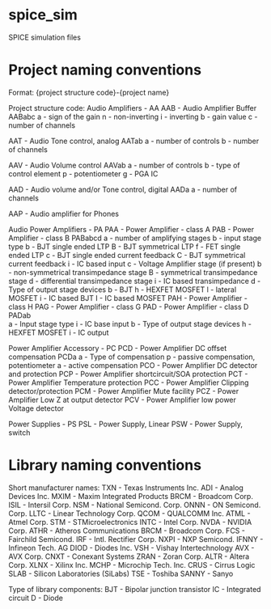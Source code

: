# spice_sim
SPICE simulation files

Project naming conventions
==========================

Format: {project structure code}-{project name}

Project structure code:
  Audio Amplifiers - AA
  AAB - Audio Amplifier Buffer
    AABabc
    a - sign of the gain
      n - non-inverting
      i - inverting
  b - gain value
  c - number of channels

  AAT - Audio Tone control, analog
    AATab
    a - number of controls
    b - number of channels

  AAV - Audio Volume control
    AAVab
    a - number of controls
    b - type of control element
      p - potentiometer
      g - PGA IC

  AAD - Audio volume and/or Tone control, digital
    AADa
    a - number of channels

  AAP - Audio amplifier for Phones

Audio Power Amplifiers - PA
  PAA - Power Amplifier - class A
  PAB - Power Amplifier - class B
    PABabcd
    a - number of amplifying stages
    b - input stage type
      b - BJT single ended LTP
      B - BJT symmetrical LTP
      f - FET single ended LTP
      c - BJT single ended current feedback
      C - BJT symmetrical current feedback
      i - IC based input
    c - Voltage Amplifier stage (if present)
      b - non-symmetrical transimpedance stage
      B - symmetrical transimpedance stage
      d - differential transimpedance stage
      i - IC based transimpedance
    d - Type of output stage devices
      b - BJT
      h - HEXFET MOSFET
      l - lateral MOSFET
      i - IC based BJT
      I - IC based MOSFET
  PAH - Power Amplifier - class H
  PAG - Power Amplifier - class G
  PAD - Power Amplifier - class D
    PADab		
    a - Input stage type
      i - IC base input
    b - Type of output stage devices
      h - HEXFET MOSFET
      i - IC output


Power Amplifier Accessory - PC
  PCD - Power Amplifier DC offset compensation
    PCDa
    a - Type of compensation
      p - passive compensation, potentiometer
      a - active compensation
  PCO - Power Amplifier DC detector and protection
  PCP - Power Amplifier shortcircuit/SOA protection
  PCT - Power Amplifier Temperature protection
  PCC - Power Amplifier Clipping detector/protection
  PCM - Power Amplifier Mute facility
  PCZ - Power Amplifier Low Z at output detector
  PCV - Power Amplifier low power Voltage detector


Power Supplies - PS
  PSL - Power Supply, Linear
  PSW - Power Supply, switch


Library naming conventions
==========================

Short manufacturer names:
  TXN - Texas Instruments Inc.
  ADI - Analog Devices Inc.
  MXIM - Maxim Integrated Products
  BRCM - Broadcom Corp.
  ISIL - Intersil Corp.
  NSM - National Semicond. Corp.
  ONNN - ON Semicond. Corp.
  LLTC - Linear Technology Corp.
  QCOM - QUALCOMM Inc.
  ATML - Atmel Corp.
  STM - STMicroelectronics
  INTC - Intel Corp.
  NVDA - NVIDIA Corp.
  ATHR - Atheros Communications
  BRCM - Broadcom Corp.
  FCS - Fairchild Semicond.
  IRF - Intl. Rectifier Corp.
  NXPI - NXP Semicond.
  IFNNY - Infineon Tech. AG
  DIOD - Diodes Inc.
  VSH - Vishay Intertechnology
  AVX - AVX Corp.
  CNXT - Conexant Systems
  ZRAN - Zoran Corp.
  ALTR - Altera Corp.
  XLNX - Xilinx Inc.
  MCHP - Microchip Tech. Inc.
  CRUS - Cirrus Logic
  SLAB - Silicon Laboratories (SiLabs)
  TSE - Toshiba
  SANNY - Sanyo

Type of library components:
    BJT - Bipolar junction transistor
    IC - Integrated circuit
    D - Diode

